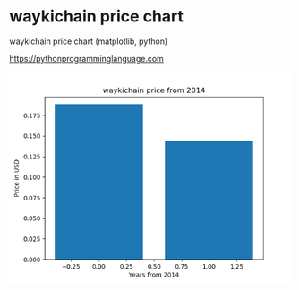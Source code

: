 # waykichain price chart 

waykichain price chart (matplotlib, python)

https://pythonprogramminglanguage.com

<img src='chart.png'>
